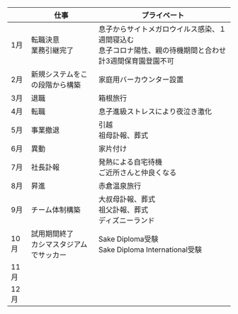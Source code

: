 |  | 仕事 | プライベート |
| - | - | - |
| 1月 | 転職決意<br>業務引継完了 | 息子からサイトメガロウイルス感染、１週間寝込む<br>息子コロナ陽性、親の待機期間と合わせ計3週間保育園登園不可 |
| 2月 | 新規システムをこの段階から構築 | 家庭用バーカウンター設置 |
| 3月 | 退職 | 箱根旅行 |
| 4月 | 転職 | 息子進級ストレスにより夜泣き激化 |
| 5月 | 事業撤退 | 引越<br>祖母訃報、葬式 |
| 6月 | 異動 | 家片付け |
| 7月 | 社長訃報 | 発熱による自宅待機<br>ご近所さんと仲良くなる |
| 8月 | 昇進 | 赤倉温泉旅行 |
| 9月 | チーム体制構築 | 大叔母訃報、葬式<br>祖父訃報、葬式<br>ディズニーランド |
| 10月 | 試用期間終了<br>カシマスタジアムでサッカー | Sake Diploma受験<br>Sake Diploma International受験 |
| 11月 |  |  |
| 12月 |  |  |
